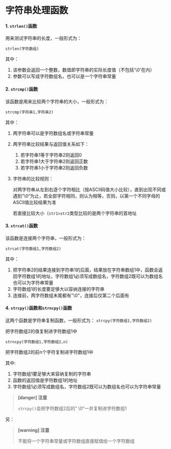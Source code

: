 # 字符串处理函数

#### 1. `strlen()`函数

用来测试字符串的长度，一般形式为：

`strlen(字符数组)`

其中：

1. 该参数会返回一个整数，数值即字符串的实际长度值（不包括'\0'在内）
2. 参数可以写成字符数组名，也可以是一个字符串常量

#### 2. `strcmp()`函数

该函数是用来比较两个字符串的大小，一般形式为：

`strcmp(字符串1,字符串2)`

其中：

1. 两字符串可以是字符数组名或字符串常量
2. 两字符串比较结果与返回值关系如下：
   1. 若字符串1等于字符串2则返回0
   2. 若字符串1大于字符串2则返回正数
   3. 若字符串1小于字符串2则返回负数

3. 字符串的比较规则：

   对两字符串从左到右逐个字符相比（按ASCII码值大小比较），直到出现不同或遇到”\0“为止，若全部字符相同，则认为相等，否则，以第一个不同字母的ASCII值比较结果为准

   若直接比较大小（`str1>str2`类型比较的是两个字符串的首地址

#### 3. `strcat()`函数

该函数是连接两个字符串，一般形式为：

`strcat(字符数组1,字符数组2)`

其中：

1. 把字符串2的结果连接到字符串1的后面，结果放在字符串数组1中，函数会返回字符数组1的地址，字符数组1必须写成数组名，字符数组2既可以为数组名也可以为字符串常量
2. 字符数组1的长度要足够大以容纳连接的字符串
3. 连接前，两字符数组末尾都有"\0"，连接后仅第二个后面有

#### 4. `strcpy()`函数和`strncpy()`函数

这两个函数是字符串复制函数，一般形式为：
`strcpy(字符数组1,字符数组2)`

把字符数组2的值复制进字符数组1中

`strncpy(字符数组1,字符数组2,n)`

把字符数组2的前n个字符复制进字符数组1中

其中:

1. 字符数组1要足够大来容纳复制的字符串
2. 函数的返回值是字符数组1的地址
3. 字符数组1必须写成数组名，字符数组2既可以为数组名也可以为字符串常量

> **[danger] 注意**
>
> `strcpy()`会把字符数组2后的” \0“一并复制进字符数组1

另：

> **[warning] 注意**
>
> 不能将一个字符串常量或字符数组直接赋值给一个字符数组

